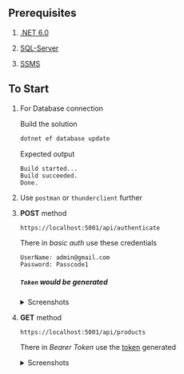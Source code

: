 ## Prerequisites

1. [.NET 6.0](https://dotnet.microsoft.com/en-us/download/dotnet/6.0#:~:text=May%2010%2C%202022-,Build%20apps%20%2D%20SDK,-Tooltip%3A%20Do%20you)

2. [SQL-Server](https://docs.microsoft.com/en-us/sql/ssms/download-sql-server-management-studio-ssms?view=sql-server-ver16#:~:text=Free%20Download%20for%20SQL%20Server%20Management%20Studio%20(SSMS)%2018.12.1)

3. [SSMS](https://www.microsoft.com/en-in/sql-server/sql-server-downloads#:~:text=Download%20now-,Express,-SQL%20Server%202019)

## To Start 

1. For Database connection 

    Build the solution

    ```powershell
    dotnet ef database update
    ```

    Expected output

    ```output
    Build started...
    Build succeeded.
    Done.
    ```

2. Use `postman` or `thunderclient` further
    
3. **POST** method
    
    ```
    https://localhost:5001/api/authenticate
    ```

    There in *basic auth* use these credentials

    ```http
    UserName: admin@gmail.com
    Password: Passcode1
    ```

    ##### `Token` would be generated

    <details>
    <summary>Screenshots</summary>
    <img  src="https://user-images.githubusercontent.com/76637730/185432139-1499ed0d-742e-49b5-871c-08b974b9127e.png"> <br>       
    Response <br> 
    <img  src="https://user-images.githubusercontent.com/76637730/185439279-51db7471-c966-4dcb-bfb0-5f64e4cb1eac.png"> 
    </details>

4. **GET** method

    ```
    https://localhost:5001/api/products
    ```

    There in *Bearer Token* use the [token](#token-would-be-generated) generated

    <details>
    <summary>Screenshots</summary>
    <img  src="https://user-images.githubusercontent.com/76637730/185442808-d2874be3-dd02-490a-9c60-b1ded862606e.png">  <br> 
    Response <br> 
    <img  src="https://user-images.githubusercontent.com/76637730/185442861-aea3e58f-5321-44c9-8b82-da3d82e95927.png"> 
    </details>

